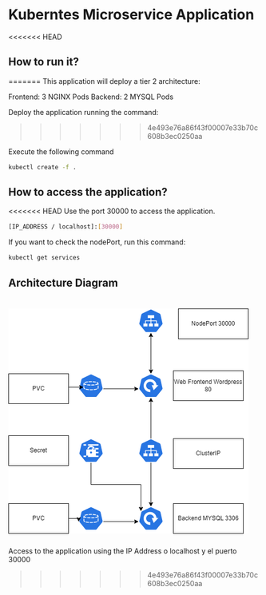 # Kuberntes Microservice Application

<<<<<<< HEAD
## How to run it?
=======
This application will deploy a tier 2 architecture:

Frontend: 3 NGINX Pods
Backend: 2 MYSQL Pods

Deploy the application running the command:
>>>>>>> 4e493e76a86f43f00007e33b70c608b3ec0250aa

Execute the following command

```sh
kubectl create -f .
```
## How to access the application?

<<<<<<< HEAD
Use the port 30000 to access the application.

```sh
[IP_ADDRESS / localhost]:[30000]
```

If you want to check the nodePort, run this command:

```sh
kubectl get services
```

## Architecture Diagram

![Microservice Application](/architecture.png "Microservice Application")
=======
 Access to the application using the IP Address o localhost y el puerto 30000

>>>>>>> 4e493e76a86f43f00007e33b70c608b3ec0250aa
